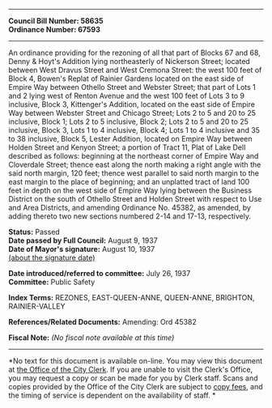 * * * * *  
  
**Council Bill Number: [](#h0)[](#h2)58635**   
**Ordinance Number: 67593**  
  
* * * * *  
  
An ordinance providing for the rezoning of all that part of Blocks 67 and 68, Denny & Hoyt's Addition lying northeasterly of Nickerson Street; located between West Dravus Street and West Cremona Street: the west 100 feet of Block 4, Bowen's Replat of Rainier Gardens located on the east side of Empire Way between Othello Street and Webster Street; that part of Lots 1 and 2 lying west of Renton Avenue and the west 100 feet of Lots 3 to 9 inclusive, Block 3, Kittenger's Addition, located on the east side of Empire Way between Webster Street and Chicago Street; Lots 2 to 5 and 20 to 25 inclusive, Block 1; Lots 2 to 5 inclusive, Block 2; Lots 2 to 5 and 20 to 25 inclusive, Block 3, Lots 1 to 4 inclusive, Block 4; Lots 1 to 4 inclusive and 35 to 38 inclusive, Block 5, Lester Addition, located on Empire Way between Holden Street and Kenyon Street; a portion of Tract 11, Plat of Lake Dell described as follows: beginning at the northeast corner of Empire Way and Cloverdale Street; thence east along the north making a right angle with the said north margin, 120 feet; thence west parallel to said north margin to the east margin to the place of beginning; and an unplatted tract of land 100 feet in depth on the west side of Empire Way lying between the Business District on the south of Othello Street and Holden Street with respect to Use and Area Districts, and amending Ordinance No. 45382, as amended, by adding thereto two new sections numbered 2-14 and 17-13, respectively.  
  
**Status:** Passed   
**Date passed by Full Council:** August 9, 1937   
**Date of Mayor's signature:** August 10, 1937   
[(about the signature date)](/~public/approvaldate.htm)   
  
  
**Date introduced/referred to committee:** July 26, 1937   
**Committee:** Public Safety   
  
**Index Terms:** REZONES, EAST-QUEEN-ANNE, QUEEN-ANNE, BRIGHTON, RAINIER-VALLEY  
  
**References/Related Documents:** Amending: Ord 45382  
  
**Fiscal Note:** *(No fiscal note available at this time)*  
  
* * * * *  
  
*No text for this document is available on-line. You may view this document at [the Office of the City Clerk](http://www.seattle.gov/leg/clerk/contactUs.htm). If you are unable to visit the Clerk's Office, you may request a copy or scan be made for you by Clerk staff. Scans and copies provided by the Office of the City Clerk are subject to [copy fees](http://clerk.seattle.gov/~public/clerkfees.htm), and the timing of service is dependent on the availability of staff. *  
  
  

